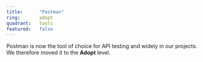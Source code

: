 ```yaml
---
title:      "Postman"
ring:       adopt
quadrant:   tools
featured:   false
---
```



Postman is now the tool of choice for API testing and widely in our projects. We therefore moved it to the
**Adopt** level. 
